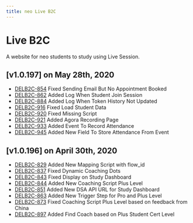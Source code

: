 ```yaml
---
title: neo Live B2C
---
```


# Live B2C
A website for neo students to study using Live Session.

## [v1.0.197] on May 28th, 2020
- [DELB2C-854](https://dyned.myjetbrains.com/youtrack/issue/DELB2C-854) Fixed Sending Email But No Appointment Booked
- [DELB2C-862](https://dyned.myjetbrains.com/youtrack/issue/DELB2C-862) Added Log When Student Join Session
- [DELB2C-884](https://dyned.myjetbrains.com/youtrack/issue/DELB2C-884) Added Log When Token History Not Updated
- [DELB2C-916](https://dyned.myjetbrains.com/youtrack/issue/DELB2C-916) Fixed Load Student Data
- [DELB2C-920](https://dyned.myjetbrains.com/youtrack/issue/DELB2C-920) Fixed Missing Script
- [DELB2C-921](https://dyned.myjetbrains.com/youtrack/issue/DELB2C-921) Added Agora Recording Page
- [DELB2C-933](https://dyned.myjetbrains.com/youtrack/issue/DELB2C-933) Added Event To Record Attendance
- [DELB2C-945](https://dyned.myjetbrains.com/youtrack/issue/DELB2C-945) Added New Field To Store Attendance From Event

## [v1.0.196] on April 30th, 2020
- [DELB2C-829](https://dyned.myjetbrains.com/youtrack/issue/DELB2C-829) Added New Mapping Script with flow_id
- [DELB2C-837](https://dyned.myjetbrains.com/youtrack/issue/DELB2C-837) Fixed Dynamic Coaching Dots
- [DELB2C-843](https://dyned.myjetbrains.com/youtrack/issue/DELB2C-843) Fixed Display on Study Dashboard
- [DELB2C-844](https://dyned.myjetbrains.com/youtrack/issue/DELB2C-844) Added New Coaching Script Plus Level
- [DELB2C-851](https://dyned.myjetbrains.com/youtrack/issue/DELB2C-851) Added New DSA API URL for Study Dashboard
- [DELB2C-863](https://dyned.myjetbrains.com/youtrack/issue/DELB2C-863) Added New Trigger Step for Pro and Plus Level
- [DELB2C-873](https://dyned.myjetbrains.com/youtrack/issue/DELB2C-873) Fixed Coaching Script Plus Level based on feedback from China
- [DELB2C-897](https://dyned.myjetbrains.com/youtrack/issue/DELB2C-897) Added Find Coach based on Plus Student Cert Level
